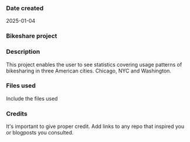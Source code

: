 
### Date created
2025-01-04

### Bikeshare project

### Description
This project enables the user to see statistics covering usage patterns of bikesharing in three American cities. Chicago, NYC and Washington.

### Files used
Include the files used

### Credits
It's important to give proper credit. Add links to any repo that inspired you or blogposts you consulted.

